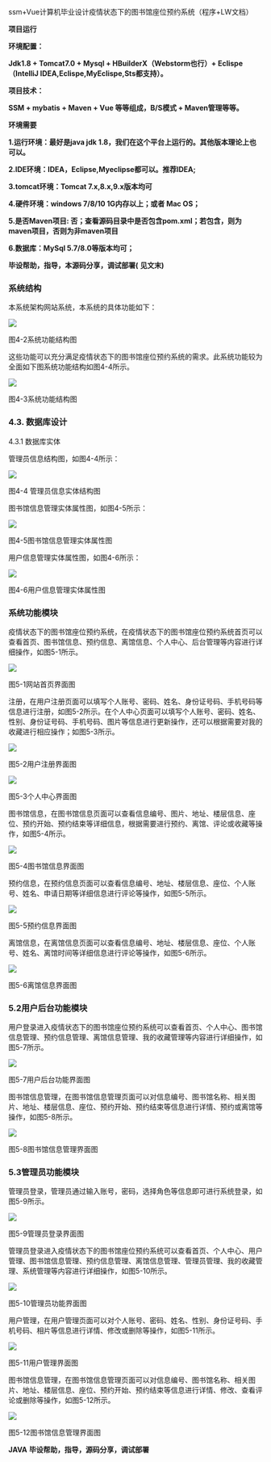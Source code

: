 ssm+Vue计算机毕业设计疫情状态下的图书馆座位预约系统（程序+LW文档）

**项目运行**

**环境配置：**

**Jdk1.8 + Tomcat7.0 + Mysql + HBuilderX（Webstorm也行）+ Eclispe（IntelliJ
IDEA,Eclispe,MyEclispe,Sts都支持）。**

**项目技术：**

**SSM + mybatis + Maven + Vue 等等组成，B/S模式 + Maven管理等等。**

**环境需要**

**1.运行环境：最好是java jdk 1.8，我们在这个平台上运行的。其他版本理论上也可以。**

**2.IDE环境：IDEA，Eclipse,Myeclipse都可以。推荐IDEA;**

**3.tomcat环境：Tomcat 7.x,8.x,9.x版本均可**

**4.硬件环境：windows 7/8/10 1G内存以上；或者 Mac OS；**

**5.是否Maven项目: 否；查看源码目录中是否包含pom.xml；若包含，则为maven项目，否则为非maven项目**

**6.数据库：MySql 5.7/8.0等版本均可；**

**毕设帮助，指导，本源码分享，调试部署(** **见文末)**

### 系统结构

本系统架构网站系统，本系统的具体功能如下：

![](./res/68cab8d5608143999ba59c888b560d9d.png)

图4-2系统功能结构图

这些功能可以充分满足疫情状态下的图书馆座位预约系统的需求。此系统功能较为全面如下图系统功能结构如图4-4所示。

![](./res/e1c51fff98604bc28dbb5370062b6e54.png)

图4-3系统功能结构图

### 4.3. 数据库设计

4.3.1 数据库实体

管理员信息结构图，如图4-4所示：

![](./res/356798adcf324836a12436b267bd8a55.png)

图4-4 管理员信息实体结构图

图书馆信息管理实体属性图，如图4-5所示：

![](./res/3994c237d4ef409c9a5bd5d1c3f78fbb.png)

图4-5图书馆信息管理实体属性图

用户信息管理实体属性图，如图4-6所示：

![](./res/70e99bc75e5d4e02b4e89c7fc6998b44.png)

图4-6用户信息管理实体属性图

### 系统功能模块

疫情状态下的图书馆座位预约系统，在疫情状态下的图书馆座位预约系统首页可以查看首页、图书馆信息、预约信息、离馆信息、个人中心、后台管理等内容进行详细操作，如图5-1所示。

![](./res/5acfba0fb82c46d6be29a691fae34562.png)

图5-1网站首页界面图

注册，在用户注册页面可以填写个人账号、密码、姓名、身份证号码、手机号码等信息进行注册，如图5-2所示。在个人中心页面可以填写个人账号、密码、姓名、性别、身份证号码、手机号码、图片等信息进行更新操作，还可以根据需要对我的收藏进行相应操作；如图5-3所示。

![](./res/8c6930b46eb24f1381c192803ad4169d.png)

图5-2用户注册界面图

![](./res/5b2d247f1b7f4c52820710a0cf17ed82.png)

图5-3个人中心界面图

图书馆信息，在图书馆信息页面可以查看信息编号、图片、地址、楼层信息、座位、预约开始、预约结束等详细信息，根据需要进行预约、离馆、评论或收藏等操作，如图5-4所示。

![](./res/809e60ee302c40bea6f7b31709515605.png)

图5-4图书馆信息界面图

预约信息，在预约信息页面可以查看信息编号、地址、楼层信息、座位、个人账号、姓名、申请日期等详细信息进行评论等操作，如图5-5所示。

![](./res/226400f35617479f929499b7e6cae7be.png)

图5-5预约信息界面图

离馆信息，在离馆信息页面可以查看信息编号、地址、楼层信息、座位、个人账号、姓名、离馆时间等详细信息进行评论等操作，如图5-6所示。

![](./res/83a0c6256cc64e3cb2ba7ce5817ec957.png)

图5-6离馆信息界面图

### 5.2用户后台功能模块

用户登录进入疫情状态下的图书馆座位预约系统可以查看首页、个人中心、图书馆信息管理、预约信息管理、离馆信息管理、我的收藏管理等内容进行详细操作，如图5-7所示。

![](./res/514ecdf68dc84be78c084b17c75a7fa4.png)

图5-7用户后台功能界面图

图书馆信息管理，在图书馆信息管理页面可以对信息编号、图书馆名称、相关图片、地址、楼层信息、座位、预约开始、预约结束等信息进行详情、预约或离馆等操作，如图5-8所示。

![](./res/52b4076d732a461da7bd7a2ff0ed6a24.png)

图5-8图书馆信息管理界面图

### 5.3管理员功能模块

管理员登录，管理员通过输入账号，密码，选择角色等信息即可进行系统登录，如图5-9所示。

![](./res/26d9b8c7de1f4e199dd6a1c300ef3b96.png)

图5-9管理员登录界面图

管理员登录进入疫情状态下的图书馆座位预约系统可以查看首页、个人中心、用户管理、图书馆信息管理、预约信息管理、离馆信息管理、管理员管理、我的收藏管理、系统管理等内容进行详细操作，如图5-10所示。

![](./res/8b142c3b49c544fe9b76321e048e215b.png)

图5-10管理员功能界面图

用户管理，在用户管理页面可以对个人账号、密码、姓名、性别、身份证号码、手机号码、相片等信息进行详情、修改或删除等操作，如图5-11所示。

![](./res/197a76f77fa041fc9a0fa8aea301f7c2.png)

图5-11用户管理界面图

图书馆信息管理，在图书馆信息管理页面可以对信息编号、图书馆名称、相关图片、地址、楼层信息、座位、预约开始、预约结束等信息进行详情、修改、查看评论或删除等操作，如图5-12所示。

![](./res/25472690f4ad46b592fd3e01b8c0975a.png)

图5-12图书馆信息管理界面图

**JAVA** **毕设帮助，指导，源码分享，调试部署**

